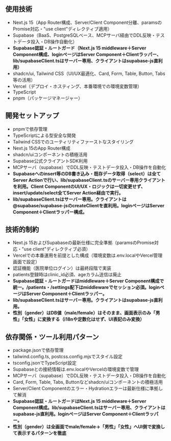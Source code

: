 ## 使用技術
- Next.js 15（App Router構成、Server/Client Component分離、paramsのPromise対応・"use client"ディレクティブ適用）
- Supabase（BaaS、PostgreSQLベース、MCPサーバ経由でDDL反映・テストデータ投入・DB操作自動化）
- **Supabase認証・ルートガード（Next.js 15 middleware＋Server Component構成、loginページはServer Component＋Clientラッパー、lib/supabaseClient.tsはサーバー専用、クライアントはsupabase-js直利用）**
- shadcn/ui, Tailwind CSS（UI/UX最適化、Card, Form, Table, Button, Tabs等の活用）
- Vercel（デプロイ・ホスティング、本番環境での環境変数管理）
- TypeScript
- pnpm（パッケージマネージャー）

## 開発セットアップ
- pnpmで依存管理
- TypeScriptによる型安全な開発
- Tailwind CSSでのユーティリティファーストなスタイリング
- Next.js 15のApp Router構成
- shadcn/uiコンポーネントの積極活用
- Supabase公式クライアントSDK利用
- MCPサーバ（supabase）でDDL反映・テストデータ投入・DB操作を自動化
- **Supabaseへのinsert等のDB書き込み・既存データ取得（select）は全てServer Actionで行い、lib/supabaseClient.tsのサーバー専用クライアントを利用。Client ComponentのUI/UX・ロジックは一切変更せず、insert/update/select全てServer Action経由で実行。**
- **lib/supabaseClient.tsはサーバー専用。クライアントは@supabase/supabase-jsのcreateClientを直利用。loginページはServer Component＋Clientラッパー構成。**

## 技術的制約
- Next.js 15およびSupabaseの最新仕様に完全準拠（paramsのPromise対応・"use client"ディレクティブ必須）
- Vercelでの本番運用を前提とした構成（環境変数は.env.localやVercel管理画面で設定）
- 認証機能（医院単位ログイン）は最終段階で実装
- patients登録時はclinic_id必須、ageカラム送信は廃止
- **Supabase認証・ルートガードはmiddleware＋Server Component構成で統一。/patients・/settings配下はmiddlewareでセッション必須。loginページはServer Component＋Clientラッパー。**
- **lib/supabaseClient.tsはサーバー専用。クライアントはsupabase-js直利用。**
- **性別（gender）はDB値（male/female）はそのまま、画面表示のみ「男性」「女性」に変換する（i18nや定数化はせず、UI表記のみ変換）**

## 依存関係・ツール利用パターン
- package.jsonで依存管理
- tailwind.config.ts, postcss.config.mjsでスタイル設定
- tsconfig.jsonでTypeScript設定
- Supabaseとの接続情報は.env.localやVercelの環境変数で管理
- MCPサーバ（supabase）でDDL反映・テストデータ投入・DB操作を自動化
- Card, Form, Table, Tabs, Buttonなどshadcn/uiコンポーネントの積極活用
- Server/Client Componentのエラー・Hydrationエラーは最新仕様に準拠して解消
- **Supabase認証・ルートガードはNext.js 15 middleware＋Server Component構成。lib/supabaseClient.tsはサーバー専用、クライアントはsupabase-js直利用。loginページはServer Component＋Clientラッパー。**
- **性別（gender）は全画面でmale/female→「男性」「女性」へUI側で変換して表示するパターンを徹底**
